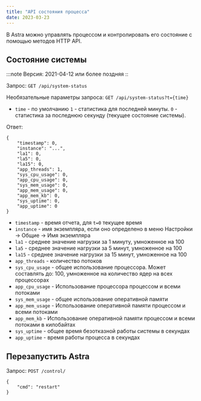 ```yaml
---
title: "API состояния процесса"
date: 2023-03-23
---
```


В Astra можно управлять процессом и контролировать его состояние с помощью методов HTTP API.

## Состояние системы[](https://help.cesbo.com/astra/admin-guide/api/process#system-status)

:::note Версия: 2021-04-12 или более поздняя ::

Запрос: `GET /api/system-status`

Необязательные параметры запроса: `GET /api/system-status?t={time}`

- `time` - по умолчанию `1` - статистика для последней минуты. `0` - статистика за последнюю секунду (текущее состояние системы).

Ответ:

```
{
    "timestamp": 0,
    "instance": "...",
    "la1": 0,
    "la5": 0,
    "la15": 0,
    "app_threads": 1,
    "sys_cpu_usage": 0,
    "app_cpu_usage": 0,
    "sys_mem_usage": 0,
    "app_mem_usage": 0,
    "app_mem_kb": 0,
    "sys_uptime": 0,
    "app_uptime": 0
}
```

- `timestamp` - время отчета, для `t=0` текущее время
- `instance` - имя экземпляра, если оно определено в меню Настройки -> Общие -> Имя экземпляра
- `la1` - среднее значение нагрузки за 1 минуту, умноженное на 100
- `la5` - среднее значение нагрузки за 5 минут, умноженное на 100
- `la15` - среднее значение нагрузки за 15 минут, умноженное на 100
- `app_threads` - количество потоков
- `sys_cpu_usage` - общее использование процессора. Может составлять до: 100, умноженное на количество ядер на всех процессорах
- `app_cpu_usage` - Использование процессора процессом и всеми потоками
- `sys_mem_usage` - общее использование оперативной памяти
- `app_mem_usage` - Использование оперативной памяти процессом и всеми потоками
- `app_mem_kb` - Использование оперативной памяти процессом и всеми потоками в килобайтах
- `sys_uptime` - общее время безотказной работы системы в секундах
- `app_uptime` - время работы процесса в секундах

## Перезапустить Astra[](https://help.cesbo.com/astra/admin-guide/api/process#restart-astra)

Запрос: `POST /control/`

```
{
    "cmd": "restart"
}
```
